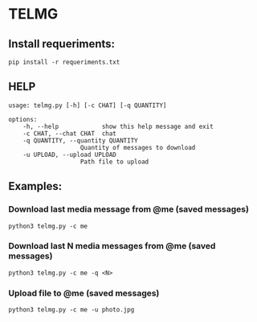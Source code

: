 # TELMG

## Install requeriments:
    
    pip install -r requeriments.txt
    
## HELP
    usage: telmg.py [-h] [-c CHAT] [-q QUANTITY]

    options:
        -h, --help            show this help message and exit
        -c CHAT, --chat CHAT  chat
        -q QUANTITY, --quantity QUANTITY
                        Quantity of messages to download
        -u UPLOAD, --upload UPLOAD
                        Path file to upload

## Examples:
### Download last media message from @me (saved messages)
    python3 telmg.py -c me
### Download last N media messages from @me (saved messages)
    python3 telmg.py -c me -q <N>
### Upload file to @me (saved messages)
    python3 telmg.py -c me -u photo.jpg

